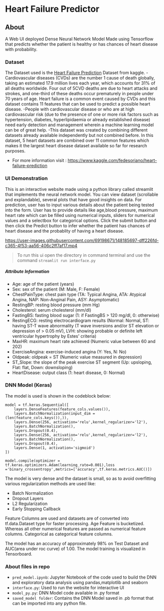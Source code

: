 # Heart Failure Predictor

## About
A Web UI deployed Dense Neural Network Model Made using Tensorflow that predicts whether the patient is healthy or has chances of heart disease with probability.

### Dataset
The Dataset used is the [Heart Failure Prediction](https://www.kaggle.com/fedesoriano/heart-failure-prediction) Dataset from kaggle.
-Cardiovascular diseases (CVDs) are the number 1 cause of death globally, taking an estimated 17.9 million lives each year, which accounts for 31% of all deaths worldwide. Four out of 5CVD deaths are due to heart attacks and strokes, and one-third of these deaths occur prematurely in people under 70 years of age. Heart failure is a common event caused by CVDs and this dataset contains 11 features that can be used to predict a possible heart disease.
-People with cardiovascular disease or who are at high cardiovascular risk (due to the presence of one or more risk factors such as hypertension, diabetes, hyperlipidaemia or already established disease) need early detection and management wherein a machine learning model can be of great help.
-This dataset was created by combining different datasets already available independently but not combined before. In this dataset, 5 heart datasets are combined over 11 common features which makes it the largest heart disease dataset available so far for research purposes.
- For more information visit : https://www.kaggle.com/fedesoriano/heart-failure-prediction

### UI Demonstration
This is an interactive website made using a python library called streamlit that implements the neural network model. You can view dataset (scrollable and explandable), several plots that have good insights on data. For prediction, user has to input various details about the patient being tested into the form. User has to provide details like age,blood pressure, maximum heart rate which can be filled using numerical inputs, sliders for numerical values and a selectbox for categorical options. Click the submit button and then click the Predict button to infer whether the patient has chances of heart disease and the probablity of having a heart disease.

https://user-images.githubusercontent.com/69198671/148185697-dff226fd-c365-4f53-aa56-406c2ff7af17.mp4

>To run this ui open the directory in command terminal and use the command `streamlit run interface.py`

##### Attribute Information
- Age: age of the patient (years)
- Sex: sex of the patient (M: Male, F: Female)
- ChestPainType: chest pain type (TA: Typical Angina, ATA: Atypical Angina, NAP: Non-Anginal Pain, ASY: Asymptomatic)
- RestingBP: resting blood pressure (mm Hg)
- Cholesterol: serum cholesterol (mm/dl)
- FastingBS: fasting blood sugar (1: if FastingBS > 120 mg/dl, 0: otherwise)
- RestingECG: resting electrocardiogram results (Normal: Normal, ST: having ST-T wave abnormality (T wave inversions and/or ST elevation or depression of > 0.05 mV), LVH: showing probable or definite left ventricular hypertrophy by Estes' criteria)
- MaxHR: maximum heart rate achieved (Numeric value between 60 and 202)
- ExerciseAngina: exercise-induced angina (Y: Yes, N: No)
- Oldpeak: oldpeak = ST (Numeric value measured in depression)
- ST_Slope: the slope of the peak exercise ST segment (Up: upsloping, Flat: flat, Down: downsloping)
- HeartDisease: output class (1: heart disease, 0: Normal)

### DNN Model (Keras)
The model is used is shown in the codeblock below:

```
model = tf.keras.Sequential([
    layers.DenseFeatures(feature_cols.values()),
    layers.BatchNormalization(input_dim = (len(feature_cols.keys()),)),
    layers.Dense(256, activation='relu',kernel_regularizer='l2'),
    layers.BatchNormalization(),
    layers.Dropout(0.4),
    layers.Dense(256, activation='relu',kernel_regularizer='l2'),
    layers.BatchNormalization(),
    layers.Dropout(0.4),
    layers.Dense(1, activation='sigmoid')
])

model.compile(optimizer = tf.keras.optimizers.Adam(learning_rate=0.001),loss ='binary_crossentropy',metrics=['accuracy',tf.keras.metrics.AUC()])
```

The model is very dense and the dataset is small, so as to avoid overfitting various regularization methods are used like:
- Batch Normalization
- Dropout Layers
- L2 Regularization
- Early Stopping Callback

Feature Columns are used and datasets are of converted into tf.data.Dataset type for faster processing.
Age Feature is bucketized. Whereas all other numerical features are passed as numerical feature columns. Categorical as categorical feature columns.

The model has an accuracy of approximately 98% on Test Dataset and AUC(area under roc curve) of 1.00.
The model training is visualized in Tensorboard.

### About files in repo
- `pred_model.ipynb`: Jupyter Notebook of the code used to build the DNN and exploratory data analysis using pandas,matplotlib and seaborn
- `interface.py`: Used to run the website for interactive UI
- `model_py.py`: DNN Model code available in .py format
- `saved_model folder`: Contains the DNN Model saved in .pb format that can be imported into any python file.
